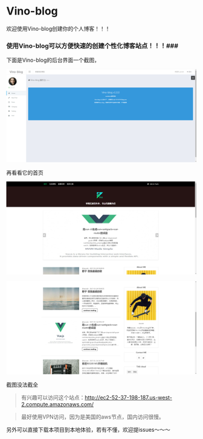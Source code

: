 # Vino-blog

欢迎使用Vino-blog创建你的个人博客！！！

### 使用Vino-blog可以方便快速的创建个性化博客站点！！！###

下面是Vino-blog的后台界面一个截图，

![admin1](./admin1.png)



再看看它的首页

![home](./home.png)

![home2](./home2.png)

截图没法截全

> 有兴趣可以访问这个站点：http://ec2-52-37-198-187.us-west-2.compute.amazonaws.com/

> 最好使用VPN访问，因为是美国的aws节点，国内访问很慢。

另外可以直接下载本项目到本地体验，若有不懂，欢迎提issues～～～
